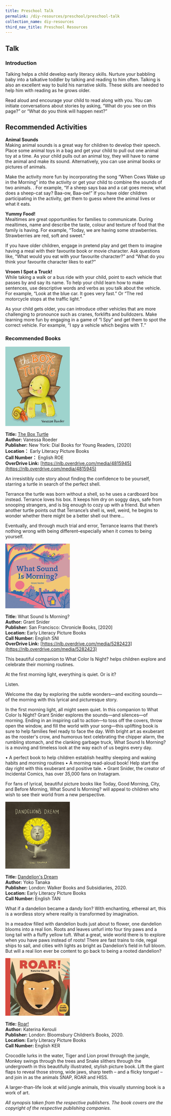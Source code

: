 ```yaml
---
title: Preschool Talk
permalink: /diy-resources/preschool/preschool-talk
collection_name: diy-resources
third_nav_title: Preschool Resources
---
```


## **Talk**

### **Introduction**

Talking helps a child develop early literacy skills. Nurture your babbling baby into a talkative toddler by talking and reading to him often. Talking is also an excellent way to build his narrative skills. These skills are needed to help him with reading as he grows older.

Read aloud and encourage your child to read along with you. You can initiate conversations about stories by asking, “What do you see on this page?” or “What do you think will happen next?”

## **Recommended Activities**

**Animal Sounds** <br>
Making animal sounds is a great way for children to develop their speech.  Place some animal toys in a bag and get your child to pull out one animal toy at a time. As your child pulls out an animal toy, they will have to name the animal and make its sound.  Alternatively, you can use animal books or pictures of animals. 

Make the activity more fun by incorporating the song “When Cows Wake up in the Morning” into the activity or get your child to combine the sounds of two animals. . For example, “If a sheep says baa and a cat goes meow, what does a sheep-cat say? Baa-ow, Baa-ow!” If you have older children participating in the activity, get them to guess where the animal lives or what it eats.

**Yummy Food!** <br>
Mealtimes are great opportunities for families to communicate. During mealtimes, name and describe the taste, colour and texture of food that the family is having. For example, “Today, we are having some strawberries. Strawberries are red, soft and sweet.”

If you have older children, engage in pretend play and get them to imagine having a meal with their favourite book or movie character. Ask questions like, “What would you eat with your favourite character?” and “What do you think your favourite character likes to eat?”

**Vroom I Spot a Truck!** <br>
While taking a walk or a bus ride with your child, point to each vehicle that passes by and say its name.  To help your child learn how to make sentences, use descriptive words and verbs as you talk about the vehicle. For example, “Look at the blue car. It goes very fast.” Or “The red motorcycle stops at the traffic light.”

As your child gets older, you can introduce other vehicles that are more challenging to pronounce such as cranes, forklifts and bulldozers. Make learning more fun by engaging in a game of “I Spy” and get them to spot the correct vehicle. For example, “I spy a vehicle which begins with T.”

### **Recommended Books**

<img src="/images/diyresources/preschool/the box turtle.jpg" alt="The Box Turtle" style="width:40%">

**Title:** [The Box Turtle](https://catalogue.nlb.gov.sg/cgi-bin/spydus.exe/ENQ/WPAC/BIBENQ?SETLVL=1&BRN=204389671) <br>
**Author:** Vanessa Roeder <br>
**Publisher:** New York: Dial Books for Young Readers, \[2020\] <br>
**Location：** Early Literacy Picture Books <br>
**Call Number：** English ROE <br>
**OverDrive Link:** [https://nlb.overdrive.com/media/4815945](https://nlb.overdrive.com/media/4815945) <br>

An irresistibly cute story about finding the confidence to be yourself, starring a turtle in search of the perfect shell.

Terrance the turtle was born without a shell, so he uses a cardboard box instead. Terrance loves his box. It keeps him dry on soggy days, safe from snooping strangers, and is big enough to cozy up with a friend. But when another turtle points out that Terrance’s shell is, well, weird, he begins to wonder whether there might be a better shell out there…

Eventually, and through much trial and error, Terrance learns that there’s nothing wrong with being different–especially when it comes to being yourself.

<img src="/images/diyresources/preschool/what sound is morning.jpg" alt="What sound is morning" style="width:40%">

**Title:** What Sound Is Morning? <br>
**Author:** Grant Snider <br>
**Publisher:** San Francisco: Chronicle Books, \[2020\] <br>
**Location:** Early Literacy Picture Books <br>
**Call Number:** English SNI <br>
**OverDrive Link:** [https://nlb.overdrive.com/media/5282423](https://nlb.overdrive.com/media/5282423) <br>

This beautiful companion to What Color Is Night? helps children explore and celebrate their morning routines.

At the first morning light, everything is quiet. Or is it?

Listen.

Welcome the day by exploring the subtle wonders—and exciting sounds—of the morning with this lyrical and picturesque story.

In the first morning light, all might seem quiet. In this companion to What Color Is Night? Grant Snider explores the sounds—and silences—of morning. Ending in an inspiring call to action—to toss off the covers, throw open the window, and fill the world with your song—this uplifting book is sure to help families feel ready to face the day. With bright art as exuberant as the rooster's crow, and humorous text celebrating the chipper alarm, the rumbling stomach, and the clanking garbage truck, What Sound Is Morning? is a moving and timeless look at the way each of us begins every day.

• A perfect book to help children establish healthy sleeping and waking habits and morning routines
• A morning read-aloud book! Help start the day right with this exuberant and positive tale.
• Grant Snider, the creator of Incidental Comics, has over 35,000 fans on Instagram.

For fans of lyrical, beautiful picture books like Today, Good Morning, City, and Before Morning, What Sound Is Morning? will appeal to children who wish to see their world from a new perspective.

<img src="/images/diyresources/preschool/dandelion's dream.jpg" alt="Dandelion's dream" style="width:40%">

**Title:** [Dandelion's Dream](https://catalogue.nlb.gov.sg/cgi-bin/spydus.exe/ENQ/WPAC/BIBENQ?SETLVL=1&BRN=204242090) <br>
**Author:** Yoko Tanaka <br>
**Publisher:** London: Walker Books and Subsidiaries, 2020. <br>
**Location:** Early Literacy Picture Books <br>
**Call Number:** English TAN <br>

What if a dandelion became a dandy lion? With enchanting, ethereal art, this is a wordless story where reality is transformed by imagination.

In a meadow filled with dandelion buds just about to flower, one dandelion blooms into a real lion. Roots and leaves unfurl into four tiny paws and a long tail with a fluffy yellow tuft. What a great, wide world there is to explore when you have paws instead of roots! There are fast trains to ride, regal ships to sail, and cities with lights as bright as Dandelion’s field in full bloom. But will a real lion ever be content to go back to being a rooted dandelion?

<img src="/images/diyresources/preschool/Roar!.jpg" alt="Roar" style="width:40%">

**Title:** [Roar!](https://catalogue.nlb.gov.sg/cgi-bin/spydus.exe/ENQ/WPAC/BIBENQ?SETLVL=1&BRN=205261751) <br>
**Author:** Katerina Kerouli <br>
**Publisher:** London: Bloomsbury Children’s Books, 2020. <br>
**Location:** Early Literacy Picture Books <br>
**Call Number:** English KER <br>

Crocodile lurks in the water, Tiger and Lion prowl through the jungle, Monkey swings through the trees and Snake slithers through the undergrowth in this beautifully illustrated, stylish picture book. Lift the giant flaps to reveal those strong, wide jaws, sharp teeth – and a flicky tongue! – and join in as the animals SNAP, ROAR and HISS.

A larger-than-life look at wild jungle animals, this visually stunning book is a work of art.

_All synopsis taken from the respective publishers. The book covers are the copyright of the respective publishing companies._
